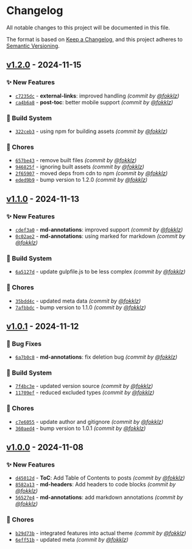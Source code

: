 # Changelog
All notable changes to this project will be documented in this file.

The format is based on [Keep a Changelog](https://keepachangelog.com/en/1.0.0/),
and this project adheres to [Semantic Versioning](https://semver.org/spec/v2.0.0.html).

## [v1.2.0] - 2024-11-15
### :sparkles: New Features
- [`c7235dc`](https://github.com/fokklz/ghost-techy/commit/c7235dc234c5e0f6d95feebcabe8e80252ac7cbc) - **external-links**: improved handling *(commit by [@fokklz](https://github.com/fokklz))*
- [`ca4b6a8`](https://github.com/fokklz/ghost-techy/commit/ca4b6a8ac8bc5d8daf5ffd8355fcb77cd1ccec7e) - **post-toc**: better mobile support *(commit by [@fokklz](https://github.com/fokklz))*

### :construction_worker: Build System
- [`322ceb3`](https://github.com/fokklz/ghost-techy/commit/322ceb30d06a1ea73a4bcf9c60c2212b145eabda) - using npm for building assets *(commit by [@fokklz](https://github.com/fokklz))*

### :wrench: Chores
- [`657be43`](https://github.com/fokklz/ghost-techy/commit/657be43ea7062022082ad6bf64aa4d6acf05bae8) - remove built files *(commit by [@fokklz](https://github.com/fokklz))*
- [`946825f`](https://github.com/fokklz/ghost-techy/commit/946825fc89bac6b14313ee36f9ac95d8a760a9b9) - ignoring built assets *(commit by [@fokklz](https://github.com/fokklz))*
- [`2f65907`](https://github.com/fokklz/ghost-techy/commit/2f65907e4e973f32992b84944656f63b402cbfb9) - moved deps from cdn to npm *(commit by [@fokklz](https://github.com/fokklz))*
- [`eded9b9`](https://github.com/fokklz/ghost-techy/commit/eded9b9ec2c825648e2c9ef83d517acc14a72f5b) - bump version to 1.2.0 *(commit by [@fokklz](https://github.com/fokklz))*


## [v1.1.0] - 2024-11-13
### :sparkles: New Features
- [`cdef3a0`](https://github.com/fokklz/ghost-techy/commit/cdef3a02c13c4d5636e48dd5529651a0ce1552fd) - **md-annotations**: improved support *(commit by [@fokklz](https://github.com/fokklz))*
- [`0c02ae2`](https://github.com/fokklz/ghost-techy/commit/0c02ae2e2f74d2b7160c9dacb53007788f12a23c) - **md-annotations**: using marked for markdown *(commit by [@fokklz](https://github.com/fokklz))*

### :construction_worker: Build System
- [`6a5127d`](https://github.com/fokklz/ghost-techy/commit/6a5127d7b6ac9514ccaa875d94fa3b5360983123) - update gulpfile.js to be less complex *(commit by [@fokklz](https://github.com/fokklz))*

### :wrench: Chores
- [`35bdd4c`](https://github.com/fokklz/ghost-techy/commit/35bdd4ccc42756e1be8faf907b0d4eb58e47e134) - updated meta data *(commit by [@fokklz](https://github.com/fokklz))*
- [`7afbbdc`](https://github.com/fokklz/ghost-techy/commit/7afbbdcbb3c09f72b1a23359940dea93b3fbb461) - bump version to 1.1.0 *(commit by [@fokklz](https://github.com/fokklz))*


## [v1.0.1] - 2024-11-12
### :bug: Bug Fixes
- [`6a7b0c8`](https://github.com/fokklz/ghost-techy/commit/6a7b0c8d862e0bc0b3f256e8b89decbb7a152319) - **md-annotations**: fix deletion bug *(commit by [@fokklz](https://github.com/fokklz))*

### :construction_worker: Build System
- [`7f4bc3e`](https://github.com/fokklz/ghost-techy/commit/7f4bc3e8a8d836e120a93cd61285c16d318d9026) - updated version source *(commit by [@fokklz](https://github.com/fokklz))*
- [`11709ef`](https://github.com/fokklz/ghost-techy/commit/11709ef8b3a626c4270e900dfa6cb6f9c09bf3f8) - reduced excluded types *(commit by [@fokklz](https://github.com/fokklz))*

### :wrench: Chores
- [`c7e6055`](https://github.com/fokklz/ghost-techy/commit/c7e605506f5134bc7335827d3b30fdeb4c7d35d0) - update author and gitignore *(commit by [@fokklz](https://github.com/fokklz))*
- [`360aed4`](https://github.com/fokklz/ghost-techy/commit/360aed42aba54d3a69842315a7e724a19d04474b) - bump version to 1.0.1 *(commit by [@fokklz](https://github.com/fokklz))*


## [v1.0.0] - 2024-11-08
### :sparkles: New Features
- [`d45012d`](https://github.com/fokklz/ghost-techy/commit/d45012d490864ecaa8ec290e7446b6001dcf3457) - **ToC**: Add Table of Contents to posts *(commit by [@fokklz](https://github.com/fokklz))*
- [`8582a13`](https://github.com/fokklz/ghost-techy/commit/8582a134c30f0ba152ba3e1dbdbbee8da413a50a) - **md-headers**: Add headers to code blocks *(commit by [@fokklz](https://github.com/fokklz))*
- [`56527e4`](https://github.com/fokklz/ghost-techy/commit/56527e43b394b8ec37dd8f2795745ea634ccab0d) - **md-annotations**: add markdown annotations *(commit by [@fokklz](https://github.com/fokklz))*

### :wrench: Chores
- [`b29d73b`](https://github.com/fokklz/ghost-techy/commit/b29d73b3f2fe306ebe0d4b4b4a0904b8ff754100) - integrated features into actual theme *(commit by [@fokklz](https://github.com/fokklz))*
- [`6eff51b`](https://github.com/fokklz/ghost-techy/commit/6eff51b1facecff71f7398976bb42ac886120019) - updated meta *(commit by [@fokklz](https://github.com/fokklz))*

[v1.0.0]: https://github.com/fokklz/ghost-techy/compare/v0.0.0...v1.0.0
[v1.0.1]: https://github.com/fokklz/ghost-techy/compare/v1.0.0...v1.0.1
[v1.1.0]: https://github.com/fokklz/ghost-techy/compare/v1.0.1...v1.1.0
[v1.2.0]: https://github.com/fokklz/ghost-techy/compare/v1.1.0...v1.2.0
